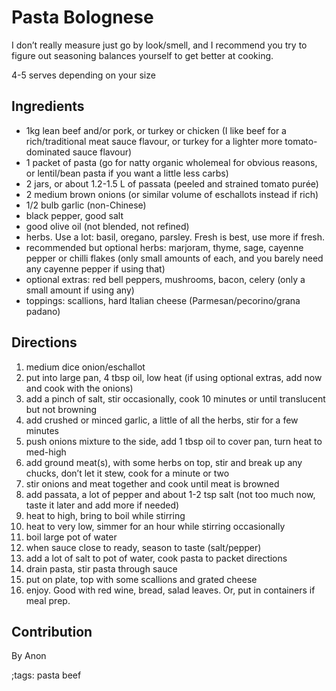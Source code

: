# Pasta Bolognese

I don’t really measure just go by look/smell, and I recommend you try to figure out seasoning balances yourself to get better at cooking.

4-5 serves depending on your size


## Ingredients

- 1kg lean beef and/or pork, or turkey or chicken (I like beef for a rich/traditional meat sauce flavour, or turkey for a lighter more tomato-dominated sauce flavour)
- 1 packet of pasta (go for natty organic wholemeal for obvious reasons, or lentil/bean pasta if you want a little less carbs)
- 2 jars, or about 1.2-1.5 L of passata (peeled and strained tomato purée)
- 2 medium brown onions (or similar volume of eschallots instead if rich)
- 1/2 bulb garlic (non-Chinese)
- black pepper, good salt
- good olive oil (not blended, not refined)
- herbs. Use a lot: basil, oregano, parsley. Fresh is best, use more if fresh.
- recommended but optional herbs: marjoram, thyme, sage, cayenne pepper or chilli flakes (only small amounts of each, and you barely need any cayenne pepper if using that)
- optional extras: red bell peppers, mushrooms, bacon, celery (only a small amount if using any)
- toppings: scallions, hard Italian cheese (Parmesan/pecorino/grana padano)

## Directions

1. medium dice onion/eschallot
2. put into large pan, 4 tbsp oil, low heat (if using optional extras, add now and cook with the onions)
3. add a pinch of salt, stir occasionally, cook 10 minutes or until translucent but not browning
4. add crushed or minced garlic, a little of all the herbs, stir for a few minutes
5. push onions mixture to the side, add 1 tbsp oil to cover pan, turn heat to med-high
6. add ground meat(s), with some herbs on top, stir and break up any chucks, don’t let it stew, cook for a minute or two
7. stir onions and meat together and cook until meat is browned
8. add passata, a lot of pepper and about 1-2 tsp salt (not too much now, taste it later and add more if needed)
9. heat to high, bring to boil while stirring
10. heat to very low, simmer for an hour while stirring occasionally
11. boil large pot of water
12. when sauce close to ready, season to taste (salt/pepper)
13. add a lot of salt to pot of water, cook pasta to packet directions
14. drain pasta, stir pasta through sauce
15. put on plate, top with some scallions and grated cheese
16. enjoy. Good with red wine, bread, salad leaves. Or, put in containers if meal prep.

## Contribution

By Anon 

;tags: pasta beef
